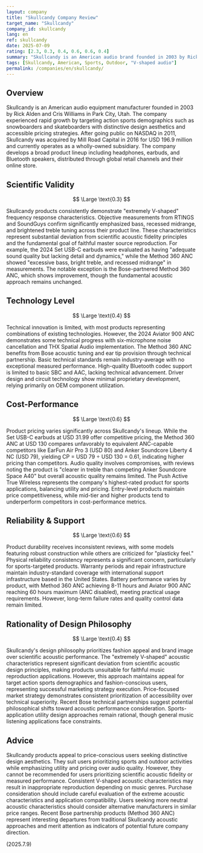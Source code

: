 ```yaml
---
layout: company
title: "Skullcandy Company Review"
target_name: "Skullcandy"
company_id: skullcandy
lang: en
ref: skullcandy
date: 2025-07-09
rating: [2.3, 0.3, 0.4, 0.6, 0.6, 0.4]
summary: "Skullcandy is an American audio brand founded in 2003 by Rick Alden. While appealing for sports/outdoor use with distinctive design and accessible pricing, their products consistently exhibit bass-heavy V-shaped acoustic characteristics, prioritizing fashion appeal over scientific acoustic design."
tags: [Skullcandy, American, Sports, Outdoor, "V-shaped audio"]
permalink: /companies/en/skullcandy/
---
```


## Overview

Skullcandy is an American audio equipment manufacturer founded in 2003 by Rick Alden and Cris Williams in Park City, Utah. The company experienced rapid growth by targeting action sports demographics such as snowboarders and skateboarders with distinctive design aesthetics and accessible pricing strategies. After going public on NASDAQ in 2011, Skullcandy was acquired by Mill Road Capital in 2016 for USD 196.9 million and currently operates as a wholly-owned subsidiary. The company develops a broad product lineup including headphones, earbuds, and Bluetooth speakers, distributed through global retail channels and their online store.

## Scientific Validity

$$ \Large \text{0.3} $$

Skullcandy products consistently demonstrate "extremely V-shaped" frequency response characteristics. Objective measurements from RTINGS and SoundGuys confirm significantly emphasized bass, recessed midrange, and brightened treble tuning across their product line. These characteristics represent substantial deviation from scientific acoustic fidelity principles and the fundamental goal of faithful master source reproduction. For example, the 2024 Set USB-C earbuds were evaluated as having "adequate sound quality but lacking detail and dynamics," while the Method 360 ANC showed "excessive bass, bright treble, and recessed midrange" in measurements. The notable exception is the Bose-partnered Method 360 ANC, which shows improvement, though the fundamental acoustic approach remains unchanged.

## Technology Level

$$ \Large \text{0.4} $$

Technical innovation is limited, with most products representing combinations of existing technologies. However, the 2024 Aviator 900 ANC demonstrates some technical progress with six-microphone noise cancellation and THX Spatial Audio implementation. The Method 360 ANC benefits from Bose acoustic tuning and ear tip provision through technical partnership. Basic technical standards remain industry-average with no exceptional measured performance. High-quality Bluetooth codec support is limited to basic SBC and AAC, lacking technical advancement. Driver design and circuit technology show minimal proprietary development, relying primarily on OEM component utilization.

## Cost-Performance

$$ \Large \text{0.6} $$

Product pricing varies significantly across Skullcandy's lineup. While the Set USB-C earbuds at USD 31.99 offer competitive pricing, the Method 360 ANC at USD 130 compares unfavorably to equivalent ANC-capable competitors like EarFun Air Pro 3 (USD 80) and Anker Soundcore Liberty 4 NC (USD 79), yielding CP = USD 79 ÷ USD 130 = 0.61, indicating higher pricing than competitors. Audio quality involves compromises, with reviews noting the product is "clearer in treble than competing Anker Soundcore Space A40" but overall acoustic quality remains limited. The Push Active True Wireless represents the company's highest-rated product for sports applications, balancing utility and pricing. Entry-level products maintain price competitiveness, while mid-tier and higher products tend to underperform competitors in cost-performance metrics.

## Reliability & Support

$$ \Large \text{0.6} $$

Product durability receives inconsistent reviews, with some models featuring robust construction while others are criticized for "plasticky feel." Physical reliability consistency represents a significant concern, particularly for sports-targeted products. Warranty periods and repair infrastructure maintain industry-standard coverage with international support infrastructure based in the United States. Battery performance varies by product, with Method 360 ANC achieving 8-11 hours and Aviator 900 ANC reaching 60 hours maximum (ANC disabled), meeting practical usage requirements. However, long-term failure rates and quality control data remain limited.

## Rationality of Design Philosophy

$$ \Large \text{0.4} $$

Skullcandy's design philosophy prioritizes fashion appeal and brand image over scientific acoustic performance. The "extremely V-shaped" acoustic characteristics represent significant deviation from scientific acoustic design principles, making products unsuitable for faithful music reproduction applications. However, this approach maintains appeal for target action sports demographics and fashion-conscious users, representing successful marketing strategy execution. Price-focused market strategy demonstrates consistent prioritization of accessibility over technical superiority. Recent Bose technical partnerships suggest potential philosophical shifts toward acoustic performance consideration. Sports-application utility design approaches remain rational, though general music listening applications face constraints.

## Advice

Skullcandy products appeal to price-conscious users seeking distinctive design aesthetics. They suit users prioritizing sports and outdoor activities while emphasizing utility and pricing over audio quality. However, they cannot be recommended for users prioritizing scientific acoustic fidelity or measured performance. Consistent V-shaped acoustic characteristics may result in inappropriate reproduction depending on music genres. Purchase consideration should include careful evaluation of the extreme acoustic characteristics and application compatibility. Users seeking more neutral acoustic characteristics should consider alternative manufacturers in similar price ranges. Recent Bose partnership products (Method 360 ANC) represent interesting departures from traditional Skullcandy acoustic approaches and merit attention as indicators of potential future company direction.

(2025.7.9)